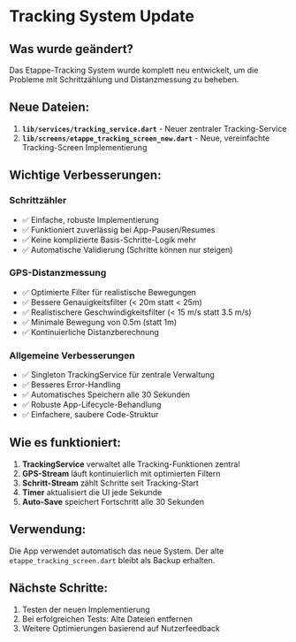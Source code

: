 # Tracking System Update

## Was wurde geändert?

Das Etappe-Tracking System wurde komplett neu entwickelt, um die Probleme mit Schrittzählung und Distanzmessung zu beheben.

## Neue Dateien:

1. **`lib/services/tracking_service.dart`** - Neuer zentraler Tracking-Service
2. **`lib/screens/etappe_tracking_screen_new.dart`** - Neue, vereinfachte Tracking-Screen Implementierung

## Wichtige Verbesserungen:

### Schrittzähler

- ✅ Einfache, robuste Implementierung
- ✅ Funktioniert zuverlässig bei App-Pausen/Resumes
- ✅ Keine komplizierte Basis-Schritte-Logik mehr
- ✅ Automatische Validierung (Schritte können nur steigen)

### GPS-Distanzmessung

- ✅ Optimierte Filter für realistische Bewegungen
- ✅ Bessere Genauigkeitsfilter (< 20m statt < 25m)
- ✅ Realistischere Geschwindigkeitsfilter (< 15 m/s statt 3.5 m/s)
- ✅ Minimale Bewegung von 0.5m (statt 1m)
- ✅ Kontinuierliche Distanzberechnung

### Allgemeine Verbesserungen

- ✅ Singleton TrackingService für zentrale Verwaltung
- ✅ Besseres Error-Handling
- ✅ Automatisches Speichern alle 30 Sekunden
- ✅ Robuste App-Lifecycle-Behandlung
- ✅ Einfachere, saubere Code-Struktur

## Wie es funktioniert:

1. **TrackingService** verwaltet alle Tracking-Funktionen zentral
2. **GPS-Stream** läuft kontinuierlich mit optimierten Filtern
3. **Schritt-Stream** zählt Schritte seit Tracking-Start
4. **Timer** aktualisiert die UI jede Sekunde
5. **Auto-Save** speichert Fortschritt alle 30 Sekunden

## Verwendung:

Die App verwendet automatisch das neue System. Der alte `etappe_tracking_screen.dart` bleibt als Backup erhalten.

## Nächste Schritte:

1. Testen der neuen Implementierung
2. Bei erfolgreichen Tests: Alte Dateien entfernen
3. Weitere Optimierungen basierend auf Nutzerfeedback
